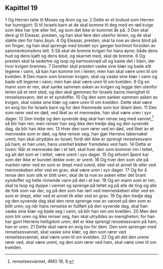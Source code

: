 ## Kapittel 19

1 Og Herren talte til Moses og Aron og sa:
2 Dette er et lovbud som Herren har kunngjort: Si til Israels barn at de skal komme til deg med en rød kvige som ikke har lyte eller feil, og som det ikke er kommet åk på.
3 Den skal dere gi til Eleasar, presten, og han skal føre den utenfor leiren, og de skal slakte den for hans åsyn.
4 Og Eleasar, presten, skal ta noe av dens blod på sin finger, og han skal sprenge med blodet syv ganger bortimot forsiden av sammenkomstens telt.
5 Så skal de brenne kvigen for hans øyne; både dens hud og dens kjøtt og dens blod, og skarnet med, skal de brenne.
6 Og presten skal ta sedertre og isop og karmosinrød ull og kaste det i ilden, der hvor kvigen brennes.
7 Deretter skal presten vaske sine klær og bade sitt legeme i vann, så kan han komme inn i leiren; men han skal være uren til om kvelden.
8 Den mann som brenner kvigen, skal og vaske sine klær i vann og bade sitt legeme i vann; men han skal være uren til om kvelden.
9 Og en mann som er ren, skal sanke sammen asken av kvigen og legge den utenfor leiren på et rent sted, og den skal gjemmes for Israels barns menighet til renselsesvann; det er et syndoffer.
10 Og den som sanker sammen asken av kvigen, skal vaske sine klær og være uren til om kvelden. Dette skal være en evig lov for Israels barn og for den fremmede som bor iblant dem.
11 Den som rører ved en død, ved liket av et menneske, han skal være uren i syv dager.
12 Den tredje og den syvende dag skal han rense seg med vannet,[^1] så blir han ren; men renser han seg ikke den tredje dag og den syvende dag, da blir han ikke ren.
13 Hver den som rører ved en død, ved liket av et menneske som er død, og ikke renser seg, han gjør Herrens tabernakel urent, han skal utryddes av Israel; fordi det ikke er sprengt renselsesvann på ham, er han uren, hans urenhet kleber fremdeles ved ham.
14 Dette er loven: Når et menneske dør i et telt, skal hver den som kommer inn i teltet, og alt det som er i teltet, være urent i syv dager.
15 Og ethvert åpent kar som der ikke er bundet dekke over, er urent.
16 Og hver den som ute på marken rører ved en som er drept med sverd, eller ved et annet lik eller ved menneskeben eller ved en grav, skal være uren i syv dager.
17 Og for å rense den som slik er blitt uren, skal de ta noe av asken etter det brant syndoffer og helle rinnende vann på det i et kar.
18 Og en mann som er ren, skal ta Isop og dyppe i vannet og sprenge på teltet og på alle de ting og alle de folk som var der, og på den som har rørt ved menneskeben eller ved en som er drept, eller ved et annet lik eller ved en grav.
19 Og den tredje dag og den syvende dag skal den rene sprenge noe av vannet på den som er blitt uren; og når hans renselse er fullført på den syvende dag, skal han vaske sine klær og bade seg i vann, så blir han ren om kvelden.
20 Men den som blir uren og ikke renser seg, han skal utryddes av menigheten; for han har gjort Herrens helligdom uren; det er ikke sprengt renselsesvann på ham, han er uren.
21 Dette skal være en evig lov for dem. Den som sprenger med renselsesvannet, skal vaske sine klær, og den som rører ved renselsesvannet, skal være uren til om kvelden.
22 Og alt det den urene rører ved, skal være urent, og den som rører ved ham, skal være uren til om kvelden.

[^1]:  renselsesvannet, 4MO 19, 9.
